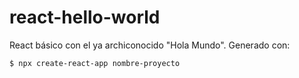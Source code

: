 # react-hello-world
React básico con el ya archiconocido "Hola Mundo". Generado con:

```bash
$ npx create-react-app nombre-proyecto
```
